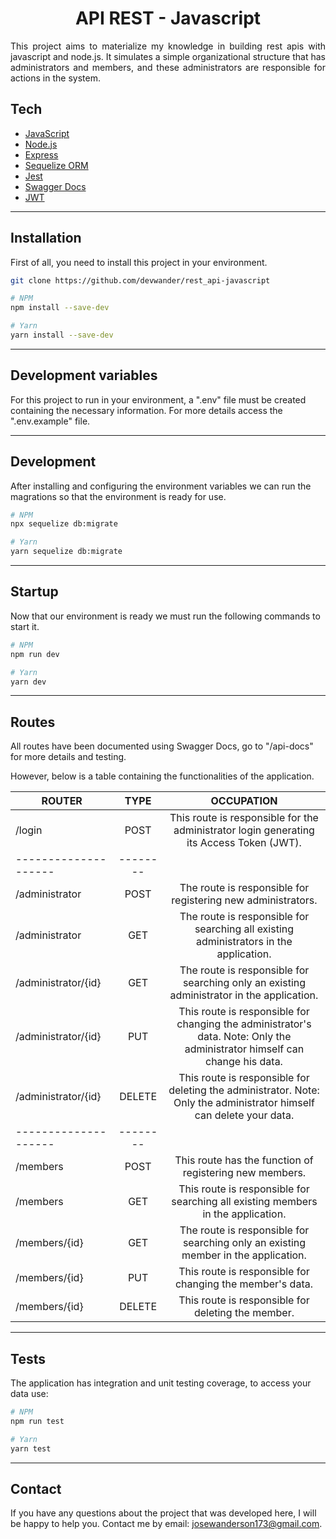 <h1 align="center">API REST - Javascript</h1>

<p align="justify">
This project aims to materialize my knowledge in building rest apis with javascript and node.js. It simulates a simple organizational structure that has administrators and members, and these administrators are responsible for actions in the system.
</p>

## Tech

- <a href="https://www.javascript.com/" target="_blank">JavaScript</a>
- <a href="https://nodejs.org/en/" target="_blank">Node.js</a>
- <a href="https://expressjs.com" target="_blank">Express</a>
- <a href="https://sequelize.org/" target="_blank">Sequelize ORM</a>
- <a href="https://jestjs.io/" target="_blank">Jest</a>
- <a href="https://swagger.io/docs/" target="_blank">Swagger Docs</a>
- <a href="https://jwt.io/" target="_blank">JWT</a>

---

## Installation

First of all, you need to install this project in your environment.

```bash
git clone https://github.com/devwander/rest_api-javascript

# NPM
npm install --save-dev

# Yarn
yarn install --save-dev
```

---

## Development variables

For this project to run in your environment, a ".env" file must be created containing the necessary information. For more details access the ".env.example" file.

---

## Development

After installing and configuring the environment variables we can run the magrations so that the environment is ready for use.

```bash
# NPM
npx sequelize db:migrate

# Yarn
yarn sequelize db:migrate
```

---

## Startup

Now that our environment is ready we must run the following commands to start it.

```bash
# NPM
npm run dev

# Yarn
yarn dev
```

---

## Routes

All routes have been documented using Swagger Docs, go to "/api-docs" for more details and testing.

However, below is a table containing the functionalities of the application.

| ROUTER               |   TYPE   |                                                         OCCUPATION                                                         |
| -------------------- | :------: | :------------------------------------------------------------------------------------------------------------------------: |
| /login               |   POST   |                  This route is responsible for the administrator login generating its Access Token (JWT).                  |
| -------------------- | -------- |
| /administrator       |   POST   |                                The route is responsible for registering new administrators.                                |
| /administrator       |   GET    |                   The route is responsible for searching all existing administrators in the application.                   |
| /administrator/{id}  |   GET    |                 The route is responsible for searching only an existing administrator in the application.                  |
| /administrator/{id}  |   PUT    | This route is responsible for changing the administrator's data. Note: Only the administrator himself can change his data. |
| /administrator/{id}  |  DELETE  |    This route is responsible for deleting the administrator. Note: Only the administrator himself can delete your data.    |
| -------------------- | -------- |
| /members             |   POST   |                                  This route has the function of registering new members.                                   |
| /members             |   GET    |                      This route is responsible for searching all existing members in the application.                      |
| /members/{id}        |   GET    |                     The route is responsible for searching only an existing member in the application.                     |
| /members/{id}        |   PUT    |                                 This route is responsible for changing the member's data.                                  |
| /members/{id}        |  DELETE  |                                     This route is responsible for deleting the member.                                     |

---

## Tests

The application has integration and unit testing coverage, to access your data use:

```bash
# NPM
npm run test

# Yarn
yarn test
```

---

## Contact

If you have any questions about the project that was developed here, I will be happy to help you. Contact me by email: josewanderson173@gmail.com.
